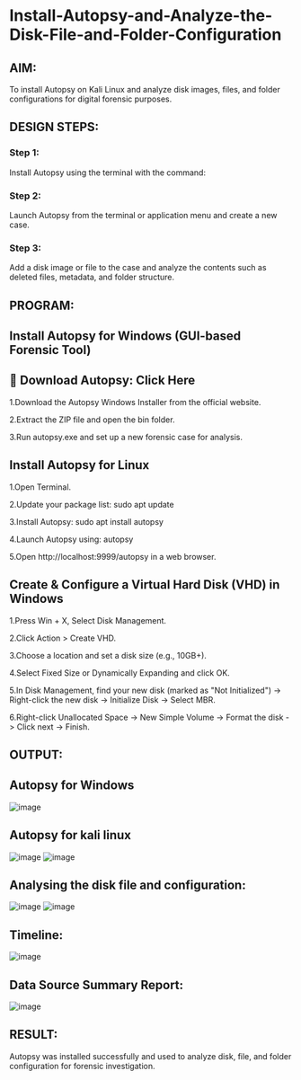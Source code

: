 # Install-Autopsy-and-Analyze-the-Disk-File-and-Folder-Configuration
## AIM:
To install Autopsy on Kali Linux and analyze disk images, files, and folder configurations for digital forensic purposes.

## DESIGN STEPS:
### Step 1:
Install Autopsy using the terminal with the command:

### Step 2:
Launch Autopsy from the terminal or application menu and create a new case.

### Step 3:
Add a disk image or file to the case and analyze the contents such as deleted files, metadata, and folder structure.

## PROGRAM:
## Install Autopsy for Windows (GUI-based Forensic Tool)
## 🔗 Download Autopsy: Click Here

1.Download the Autopsy Windows Installer from the official website.

2.Extract the ZIP file and open the bin folder.

3.Run autopsy.exe and set up a new forensic case for analysis.

## Install Autopsy for Linux

1.Open Terminal.

2.Update your package list: sudo apt update

3.Install Autopsy: sudo apt install autopsy

4.Launch Autopsy using: autopsy

5.Open http://localhost:9999/autopsy in a web browser.

## Create & Configure a Virtual Hard Disk (VHD) in Windows
1.Press Win + X, Select Disk Management.

2.Click Action > Create VHD.

3.Choose a location and set a disk size (e.g., 10GB+).

4.Select Fixed Size or Dynamically Expanding and click OK.

5.In Disk Management, find your new disk (marked as "Not Initialized") -> Right-click the new disk → Initialize Disk → Select MBR.

6.Right-click Unallocated Space → New Simple Volume → Format the disk -> Click next → Finish.

## OUTPUT:
## Autopsy for Windows
![image](https://github.com/user-attachments/assets/78318d17-de07-4b3a-ab5f-571dc2c8bdb8)
## Autopsy for kali linux
![image](https://github.com/user-attachments/assets/67341897-6d9c-47fd-8913-5c82f25556d3)
![image](https://github.com/user-attachments/assets/b6325485-3fb9-427c-bdb0-7ab6cc413fb1)
## Analysing the disk file and configuration:
![image](https://github.com/user-attachments/assets/3a6ae87e-2bda-4521-81ad-8e4fa90a2ae5)
![image](https://github.com/user-attachments/assets/d8082579-44b5-41a6-9b76-bbbc05cb48e5)
## Timeline:
![image](https://github.com/user-attachments/assets/840fdddb-4a01-4a17-9f6b-d5e75dc35cf0)
## Data Source Summary Report:
![image](https://github.com/user-attachments/assets/a7eea1ac-cc3d-4b78-b85b-07d5f9f7b326)









## RESULT:
Autopsy was installed successfully and used to analyze disk, file, and folder configuration for forensic investigation.
